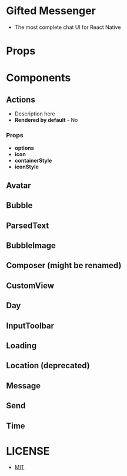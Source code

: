 # Gifted Messenger
- The most complete chat UI for React Native

# Props

# Components
## Actions
- Description here
- **Rendered by default** - No
### Props
- **options**
- **icon**
- **containerStyle**
- **iconStyle**

## Avatar
## Bubble
## ParsedText
## BubbleImage
## Composer (might be renamed)
## CustomView
## Day
## InputToolbar
## Loading
## Location (deprecated)
## Message
## Send
## Time


# LICENSE
- [MIT](LICENSE)
